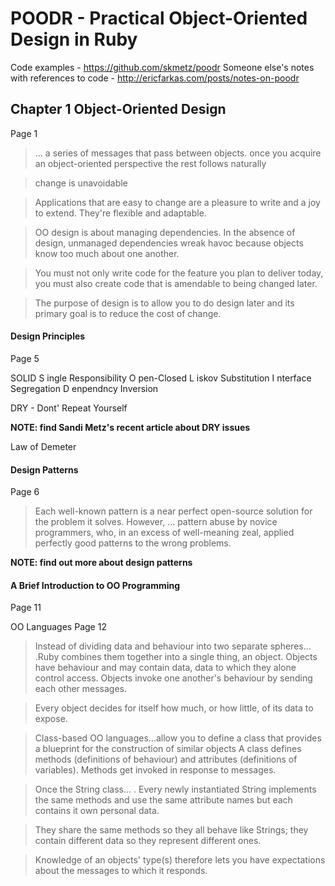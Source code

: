 # POODR - Practical Object-Oriented Design in Ruby

Code examples - https://github.com/skmetz/poodr
Someone else's notes with references to code - http://ericfarkas.com/posts/notes-on-poodr

## Chapter 1 Object-Oriented Design
Page 1

>... a series of messages that pass between objects.
> once you acquire an object-oriented perspective the rest follows naturally

> change is unavoidable

>Applications that are easy to change are a pleasure to write and a joy to extend. They're flexible and adaptable.

>OO design is about managing dependencies.
>In the absence of design, unmanaged dependencies wreak havoc because objects know too much about one another.

>You must not only write code for the feature you plan to deliver today, you must also create code that is amendable to being changed later.

>The purpose of design is to allow you to do design later and its primary goal is to reduce the cost of change.

#### Design Principles
Page 5

SOLID
S ingle Responsibility
O pen-Closed
L iskov Substitution
I nterface Segregation
D enpendncy Inversion


DRY - Dont' Repeat Yourself

**NOTE: find Sandi Metz's recent article about DRY issues**

Law of Demeter

#### Design Patterns
Page 6

>Each well-known pattern is a near perfect open-source solution for the problem it solves.
>However, ... pattern abuse by novice programmers, who, in an excess of well-meaning zeal, applied perfectly good patterns to the wrong problems.

**NOTE: find out more about design patterns**

#### A Brief Introduction to OO Programming
Page 11

OO Languages
Page 12

>Instead of dividing data and behaviour into two separate spheres... .Ruby combines them together into a single thing, an object.
>Objects have behaviour and may contain data, data to which they alone control access. Objects invoke one another's behaviour by sending each other messages.

>Every object decides for itself how much, or how little, of its data to expose.

>Class-based OO languages...allow you to define a class that provides a blueprint for the construction of similar objects
A class defines methods (definitions of behaviour) and attributes (definitions of variables). Methods get invoked in response to messages.

>Once the String class... . Every newly instantiated String implements the same methods and use the same attribute names but each contains it own personal data.

>They share the same methods so they all behave like Strings; they contain different data so they represent different ones.

>Knowledge of an objects' type(s) therefore lets you have expectations about the messages to which it responds.
